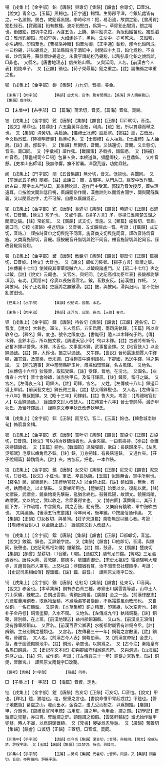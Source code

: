 <!-- { "loadSidebar": true } -->
铅	【戌集上】【金字部】	鉛	【唐韻】與專切【集韻】【韻會】余專切，□音沿。【說文】靑金也。【玉篇】黑錫也。【正字通】錫類。生蜀郡平澤，今銀坑處皆有之。一名黑錫。錫白，故鉛爲黑錫。李時珍曰：鉛，易沿流，故謂之鉛。【書禹貢】鉛松怪石。【寶藏論】鉛有數種，波斯鉛堅白，爲第一。草節鉛出犍爲，銀之精也。銜銀鉛，銀坑中之鉛，內含五色。上饒、樂平鉛次之，負版鉛鐵苗也。獨孤滔曰：雅州釣腳鉛，形如皁莢，大如蝌蚪子，黑色，生沙中，亦可乾汞。　又鉛粉，亦名胡粉。卽鉛華也。【曹植洛神賦】鉛華勿御。【正字通】鉛粉，卽今化鉛所成。一曰粉錫，非以錫爲之，其法縣鉛塊于酒缸中，封閉四十九日，鉛化爲粉，不白者，炒爲黃丹。蘇恭謂炒錫造之，朱震亨謂胡粉乃錫粉，以陶弘景化鉛之說爲誤，□非也。　又縣名。【唐書地理志】信州鉛山縣。　又與延同。人名。【前漢古今人表】鉛陵卓子。　又【正韻】循也。【荀子榮辱篇】鉛之重之。【註】謂撫循之申重之也。

铆	【戌集上】【金字部】	鉚	【集韻】力九切，音柳。美金。

	【未集下】【肉字部】		【集韻】虛尤切，音休。腹脊閒謂之。【篇海】齊人謂瘠腹曰。　【集韻】或作脙。

□	【未集中】【糸字部】	□	【篇海】蒲禾切，音婆。【篇海】音絛。義闕。

铉	【戌集上】【金字部】	鉉	【唐韻】【集韻】【韻會】【正韻】□戸畎切，音泫。【說文】舉鼎也。【易鼎卦】六五鼎黃耳金鉉，利貞。【疏】鉉，所以貫鼎而舉之也。　又【集韻】涓熒切。與扃通。【儀禮士冠禮】設扃鼏。【鄭註】扃，古螢反。今文扃爲鉉。【陸德明音義】扃鼎扛也。又【士喪禮】右人抽扃。【士虞禮】左人抽扃。【註】扃，卽鉉字。　又【集韻】居閑切，音閒。又姑還切，音關。又圭懸切，音涓。義□同。　又【字彙補】讀作弦。【戰國策】矛戟折，鐶鉉絕。　又【韻補】叶音焄。【蔡邕楊司空□詞】包羅五典，本根道眞，頻歷卿校，五登鼎鉉。　又叶音懸。【史孝山出師頌】鼓無停響，旗不暫褰。澤霑荒遐，功銘鼎鉉。

阌	【戌集上】【門字部】	閿	【五音集韻】無分切，音文。低視也。與闅同。　又【前漢武五子傳】閿鄕。【註】孟康曰：閿，古聞字。从門从□。建安中攺作聞。師古曰：閿字本从門从□，其後轉訛誤，遂作門中受耳。郭璞乃音汝授反，蓋失理遠耳。◎按說文闅訓低目視，廣韻闅俗作閿，漢書註則以閿爲古聞字，闅與聞旣異義，又以閿爲古字，尤不可解，自應以廣韻爲正。

铊	【戌集上】【金字部】	鉈	【唐韻】食遮切【集韻】【韻會】時遮切【正韻】石遮切，□音闍。【說文】短矛也。　又或作鍦。【揚子方言】矛，吳揚江淮南楚五湖之閒謂之鍦。【註】常蛇反。　又【廣韻】式支切，音施。又【類篇】施智切，音翅。義□同。○按《廣韻》視遮切註：又音夷，五攴韻闕此一音。考證：〔【廣韻】式支切，音詩。〕　謹按詩音申之切與鉈不同音。施音商支切與鉈同音。謹改音詩爲音施。又类篇施智切，音屍。謹按屍音升脂切與鉈不同音。翅音施智切與鉈同音。謹改音屍爲音翅。 

铍	【戌集上】【金字部】	鈹	【唐韻】敷羈切【集韻】【韻會】攀糜切【正韻】篇夷切，□音帔。【說文】大針也。　又【說文】劒如刀裝者。【揚子方言】錟謂之鈹。【左傳襄十七年】使賊殺其宰華吳賊六人，以鈹殺諸盧門。又【昭二十七年】夾之以鈹。【註】《說文》云劒也。　又官名。與鉟同。【史記高祖功臣年表】長鈹都尉擊項羽，有功。【索隱曰】徐廣以長鈹爲官名。鈹，音敷皮反。【前漢書】作鉟。　又與披同。【荀子正名篇】吏謹將之無鈹滑。【註】鈹，與披同。滑與汨同。言不使紛亂披汨也。

	【巳集上】【水字部】		【集韻】倪結切，音齧。水名。

	【未集下】【肉字部】		【集韻】迷浮切，音謀。脊也。【玉篇】脊也。

铎	【戌集上】【金字部】	鐸	【唐韻】待各切【集韻】【韻會】【正韻】達各切，□音度。【說文】大鈴也。軍法，五人爲伍，五伍爲兩，兩司馬執鐸。【玉篇】所以宣敎令也。【釋名】鐸，度也。號令之限度也。【書胤征】遒人以木鐸徇于路。【傳】木鐸，金鈴木舌，所以振文敎。【周禮天官小宰】徇以木鐸。【註】古者將有新令，必奮木鐸以警衆。木鐸，木舌也。文事奮木鐸，武事奮金鐸。又【地官鼓人】以金鐸通鼓。【註】鐸，大鈴也。振之以通鼓。　又牛鐸。【世說】晉荀勗逢趙賈人牛鐸鳴，識其聲，及掌樂，音未調，曰得趙賈牛鐸則諧矣。下郡國，悉送牛鐸，得之果諧。　又【開元遺事】宮中簷閒縣碎玉片，風搖如環珮聲，名占風鐸。　又地名。【左傳僖十六年】狄侵晉，取狐受鐸。【註】受鐸，晉地，在汾北。　又國名。【左傳宣十六年】晉士會帥師，滅赤狄甲氏，及留吁鐸辰。【註】鐸辰，留吁之屬。　又宮名。【左傳哀三年】司鐸火。【註】司鐸，宮名。　又姓。【左傳成十八年】鐸遏□爲上軍尉。【前漢藝文志】鐸氏微三篇。【註】楚太傅鐸椒也。　又人名。【左傳僖二十八年】曹叔振鐸。又【昭十三年】司鐸射。【註】魯大夫。考證：〔【周禮地官封人】以金鐸通鼓。〕　謹照原文封人改鼓人。〔【左傳宣十六年】晉士會帥師，滅赤甲狄氏，及留吁鐸辰。〕　謹照原文赤甲狄氏改赤狄甲氏。 

铒	【戌集上】【金字部】	鉺	【正韻】而至切，音二。【玉篇】鉤也。【韓愈城南聮句】脩箭裊金鉺。

铗	【戌集上】【金字部】	鋏	【唐韻】吉叶切【集韻】【韻會】吉協切【正韻】古協切，□音頰。【說文】可以持冶器鑄熔者也。从金夾聲。一曰若挾持。【徐曰】金鐵夾持鑄鍋者。　又【玉篇】劒也。【戰國策】馮驩彈鋏，歌曰：長鋏歸來乎。【左思吳都賦】毛羣以齒角爲矛鋏。【註】鋏，刀身劒鋒，有長鋏短鋏。　又通作夾。【莊子說劒篇】韓魏爲夾。【註】夾，古協反。把也。一本作鋏。

铙	【戌集上】【金字部】	鐃	【唐韻】女交切【集韻】【正韻】尼交切【韻會】泥交切，□音呶。【說文】小鉦也。軍法，卒長執鐃。【玉篇】似鈴無舌，軍中所用也。【釋名】鐃，聲鐃鐃也。【周禮地官鼓人】以金鐃止鼓。【註】鐃如鈴，無舌，有柄，執而鳴之，以止擊鼓。　又奏樂所用也。【禮樂記】始奏以文，復亂以武。【註】文謂鼓，武謂金，鐃樂始奏先擊鼓，亂猶言終也。鼓聲爲陽，故謂文。鐃聲爲隂，故謂武。文以始之，武以收之，言節奏得宜也。　又【博古圖】漢舞鐃二，其形上圜下方，下作疏櫺，中含銅丸，謂之舌鼓，動有聲。　又樂府有鐃歌，軍中鼓吹曲也。　又與譊通。【後漢五行志童謠】今年尚可，後年鐃。○按風俗通作譊。　又【集韻】【正韻】□女敎切，與橈同。【莊子天道篇】萬物無足以鐃心者。考證：〔【周禮地官封人】以金鐃止鼓。〕　謹照原文封人改鼓人。 

铛	【戌集上】【金字部】	鐺	【唐韻】【集韻】【韻會】【正韻】□都郞切，音當。【說文】鋃鐺，鎖也。互詳鋃字註。　又【集韻】【韻會】□他郞切，音湯。與鏜同，鼓聲也。【史記司馬相如傳】鏗鎗鐺。【註】鐺，鼓音。　又【廣韻】楚庚切【集韻】【韻會】楚耕切，□音鎗。□屬。【通俗文】鬴有足曰鐺。【緯略】三足溫酒器也。唐薛大鼎、賈敦頤、鄭德本，號鐺脚御史。【宋史太祖紀】雷德驤判大理寺，言趙普強市人第宅。上怒叱曰：鼎鐺猶有耳，汝不聞普吾社稷臣乎。考證：〔【史記司馬相如傳】鏗鎗鐺。【註】鐺，鼓音。〕　謹照原文兩字□改。 

铜	【戌集上】【金字部】	銅	【唐韻】徒紅切【集韻】【韻會】徒東切，□音同。【說文】赤金也。【本草集解】銅有赤白靑三種。赤銅出川廣雲貴等處，山中土人穴山采礦，鍊取之。白銅出雲南，靑銅出南番。【廣韻】金之一品。【前漢律歷志】凡律度量用銅者，取爲物至精，不爲燥濕寒暑變節，不爲霜露風雨攺形也。　又自然銅。一名石髓鉛。　又銅靑。【本草集解】銅之精華，卽空綠，以次空靑也。【抱朴子金丹卷】銅靑塗脚，入水不腐。　又地名。【左傳成九年】執諸銅鞮。【註】銅鞮，晉別縣，在上黨。【前漢地理志】益州郡銅瀨縣。　又山名。【前漢吳王濞傳】吳有豫章郡銅山。　又官名。【前漢百官公卿表】水衡都尉屬官有辨銅令丞。【註】辨銅，主分別銅之種類也。　又宮名。【左傳襄三十一年】銅鞮之宮數里。【註】銅鞮，晉離宮。　又人名。【前漢古今人表】銅鞮伯華。　又【前漢宣帝紀】金芝九莖，產于函德殿銅池中。【註】銅池，承霤也。以銅爲之。　又【古今注】秦始皇有名馬曰銅爵。　又【史記孝文本紀】初與郡國守相爲銅虎符。　又與洞通。【山海經】洞庭之山。【註】洞，或作銅。考證：〔【左傳襄三十一年】銅鍉之宮數里。【註】銅鍉，晉離宮。〕　謹照原文兩鍉字□改鞮。 

	【備考】【寅集】【巾字部】		【龍龕】同希。

□	【子集上】【一字部】	□	【海篇】音資。定也。

铠	【戌集上】【金字部】	鎧	【唐韻】苦亥切【正韻】可亥切，□音愷。【說文】甲也。【釋名】鎧，猶塏也。塏，堅重之言也。【書說命惟甲冑起戎註】甲鎧也。【管子地數篇】葛盧之山，發而出水，金從之，蚩尤受而制之，以爲劒鎧。【廣韻】甲，介鎧也。【周禮夏官司甲疏】古用皮，謂之甲。今用金，謂之鎧。【初學記】首鎧謂之兜鍪，亦曰冑。臂鎧謂之釬。頸鎧謂之錏鍜。【雲笈軒轅紀】蚩尤始作鎧甲兜鍪，時人不識，以爲銅頭鐵額。　又【梵書】袈娑爲忍辱鎧。　又【廣韻】苦蓋切【集韻】【韻會】口漑切【正韻】丘蓋切，□音慨。義同。

	【卯集中】【手字部】		【唐韻】巨今切【集韻】渠金切，□音琴。與捦同。【說文】捦或从禁。詳捦字註。　又【玉篇】【廣韻】【集韻】□巨禁切。持也，與鈘同。

	【卯集中】【手字部】		【玉篇】古莫切【集韻】光霍切，□音郭。同擴。又【集韻】闊霍切，音廓。亦與擴同。詳擴字註。

